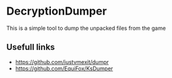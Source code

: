 # DecryptionDumper

This is a simple tool to dump the unpacked files from the game

## Usefull links

* https://github.com/justvmexit/dumpr
* https://github.com/EquiFox/KsDumper